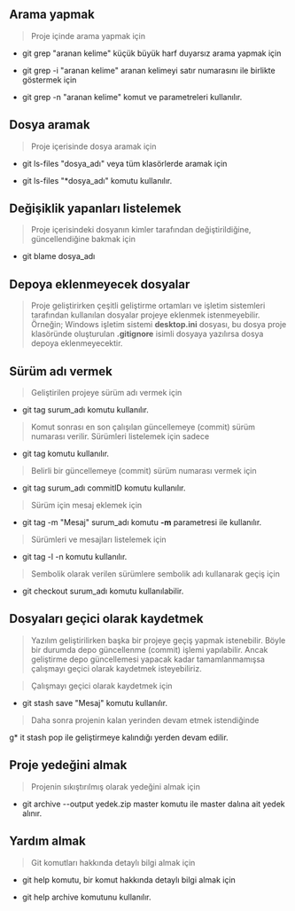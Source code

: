 ## Arama yapmak

>Proje içinde arama yapmak için

* git grep "aranan kelime"
küçük büyük harf duyarsız arama yapmak için

* git grep -i "aranan kelime"
aranan kelimeyi satır numarasını ile birlikte göstermek için

* git grep -n "aranan kelime"
komut ve parametreleri kullanılır.

## Dosya aramak

>Proje içerisinde dosya aramak için

* git ls-files "dosya_adı"
veya tüm klasörlerde aramak için

* git ls-files "*dosya_adı"
komutu kullanılır.

## Değişiklik yapanları listelemek

>Proje içerisindeki dosyanın kimler tarafından değiştirildiğine, güncellendiğine bakmak için

* git blame dosya_adı

## Depoya eklenmeyecek dosyalar

>Proje geliştirirken çeşitli geliştirme ortamları ve işletim sistemleri tarafından kullanılan dosyalar projeye eklenmek istenmeyebilir.
>Örneğin; Windows işletim sistemi **desktop.ini** dosyası, bu dosya proje klasöründe oluşturulan **.gitignore** isimli dosyaya yazılırsa dosya depoya eklenmeyecektir.

## Sürüm adı vermek
>Geliştirilen projeye sürüm adı vermek için

* git tag surum_adı
komutu kullanılır.

>Komut sonrası en son çalışılan güncellemeye (commit) sürüm numarası verilir.
>Sürümleri listelemek için sadece

* git tag
komutu kullanılır.

>Belirli bir güncellemeye (commit) sürüm numarası vermek için

* git tag surum_adı commitID
komutu kullanılır.

>Sürüm için mesaj eklemek için

* git tag -m "Mesaj" surum_adı
komutu **-m** parametresi ile kullanılır.

>Sürümleri ve mesajları listelemek için

* git tag -l -n
komutu kullanılır.

>Sembolik olarak verilen sürümlere sembolik adı kullanarak geçiş için

* git checkout surum_adı
komutu kullanılabilir.

## Dosyaları geçici olarak kaydetmek

>Yazılım geliştirilirken başka bir projeye geçiş yapmak istenebilir.
>Böyle bir durumda depo güncellenme (commit) işlemi yapılabilir.
>Ancak geliştirme depo güncellemesi yapacak kadar tamamlanmamışsa çalışmayı geçici olarak kaydetmek isteyebiliriz.

>Çalışmayı geçici olarak kaydetmek için

* git stash save "Mesaj"
komutu kullanılır.

>Daha sonra projenin kalan yerinden devam etmek istendiğinde

g* it stash pop
ile geliştirmeye kalındığı yerden devam edilir.

## Proje yedeğini almak

>Projenin sıkıştırılmış olarak yedeğini almak için

* git archive --output yedek.zip master
komutu ile master dalına ait yedek alınır.

## Yardım almak

>Git komutları hakkında detaylı bilgi almak için

* git help
komutu, bir komut hakkında detaylı bilgi almak için

* git help archive
komutunu kullanılır.
